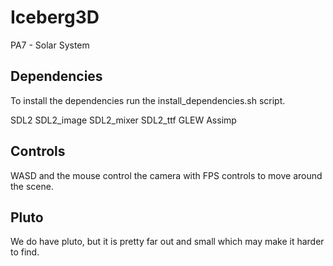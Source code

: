 # Iceberg3D
PA7 - Solar System

## Dependencies
To install the dependencies run the install_dependencies.sh script.

SDL2
SDL2_image
SDL2_mixer
SDL2_ttf
GLEW
Assimp

## Controls
WASD and the mouse control the camera with FPS controls to move around the scene.

## Pluto
We do have pluto, but it is pretty far out and small which may make it harder to find.
